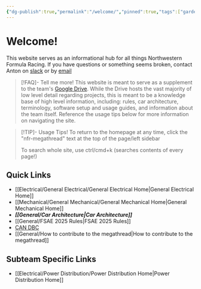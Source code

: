 ```yaml
---
{"dg-publish":true,"permalink":"/welcome/","pinned":true,"tags":["gardenEntry"]}
---
```


# Welcome!
This website serves as an informational hub for all things Northwestern Formula Racing. If you have questions or something seems broken, contact Anton on [slack](https://nufsae.slack.com/team/U05U23W4WJV) or by [email](mailto:antonwalvoord2027@u.northwestern.edu)

>[!FAQ]- Tell me more!
>This website is meant to serve as a supplement to the team's [Google Drive](https://drive.google.com/drive/u/1/folders/1boavSifWlNr12e1p5JiLdDr9w4vJpjsj). While the Drive hosts the vast majority of low level detail regarding projects, this is meant to be a knowledge base of high level information, including: rules, car architecture, terminology, software setup and usage guides, and information about the team itself. Reference the usage tips below for more information on navigating the site.

> [!TIP]- Usage Tips!
> To return to the homepage at any time, click the "nfr-megathread" text at the top of the page/left sidebar
> 
> To search whole site, use ctrl/cmd+k (searches contents of every page!)
## Quick Links
- [[Electrical/General Electrical/General Electrical Home\|General Electrical Home]]
- [[Mechanical/General Mechanical/General Mechanical Home\|General Mechanical Home]]
- ***[[General/Car Architecture\|Car Architecture]]***
- [[General/FSAE 2025 Rules\|FSAE 2025 Rules]]
- [CAN DBC](https://nfr-learn.ue.r.appspot.com/can)
- [[General/How to contribute to the megathread\|How to contribute to the megathread]]

## Subteam Specific Links
- [[Electrical/Power Distribution/Power Distribution Home\|Power Distribution Home]]